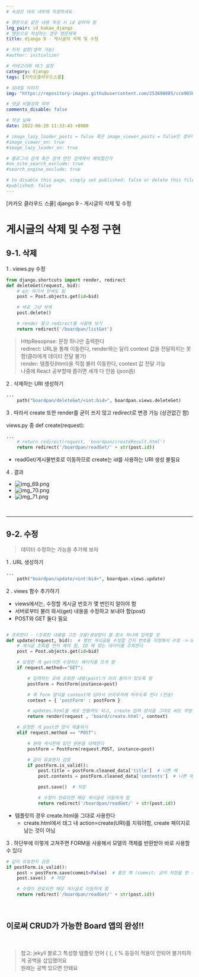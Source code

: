```yaml
---
# 속성은 대쉬 내부에 작성하세요

# 영문으로 같은 내용 작성 시 id 같아야 함
lng_pair: id_kakao_django
# 영문으로 작성하는 경우 영문제목
title: django 9 - 게시글의 삭제 및 수정

# 저자 설정(생략 가능)
#author: initializer

# 카테고리와 태그 설정
category: django
tags: [카카오클라우드스쿨]

# 섬네일 이미지
img: "https://repository-images.githubusercontent.com/253698085/cce90300-78c3-11ea-8b94-604fad2c516d"

# 댓글 비활성화 여부
comments_disable: false

# 작성 날짜
date: 2022-06-20 11:33:43 +0900

# image_lazy_loader_posts = false 혹은 image_viewer_posts = false인 경우에만 사용하세요
#image_viewer_on: true
#image_lazy_loader_on: true

# 블로그내 검색 혹은 검색 엔진 검색에서 예외할건가
#on_site_search_exclude: true
#search_engine_exclude: true

# to disable this page, simply set published: false or delete this file
#published: false
---
```


<!-- outline-start -->

[카카오 클라우드 스쿨] django 9 - 게시글의 삭제 및 수정

<!-- outline-end -->



# 게시글의 삭제 및 수정 구현
## 9-1. 삭제


1 . views.py 수정

```python
from django.shortcuts import render, redirect
def deleteGet(request, bid):
    # q는 여기서 안써도 됨
    post = Post.objects.get(id=bid)

    # 바로 그냥 삭제
    post.delete()

    # render 말고 redirect를 사용해 보기
    return redirect('/boardpan/listGet')
```

> HttpResopnse: 문장 하나만 출력한다 <br>
> redirect:  URL을 통해 이동한다, render와는 달리 context 값을 전달하지는 못함(클라에게 데이터 전달 불가)<br>
> render: 템플릿(html)을 직접 불러 이동한다, context 값 전달 가능 <br>
> 나중에 React 공부할때 쯤이면 세개 다 안씀 (json씀)


2 . 삭제하는 URI 생성하기

```python
...
    path("boardpan/deleteGet/<int:bid>", boardpan.views.deleteGet)
```

3 . 따라서 create 또한 render를 굳이 쓰지 않고 redirect로 변경 가능 (상관없긴 함)  <br>

views.py 중 def create(request):

```python
...
    # return redirect(request, 'boardpan/createResult.html')
    return redirect('/boardpan/readGet/' + str(post.id))
```
* readGet/게시물번호로 이동하므로 create는 id를 사용하는 URI 생성 불필요

4 . 결과 <br>
* ![img_69.png](img_69.png)
* ![img_70.png](img_70.png)
* ![img_71.png](img_71.png)


<br>
<hr>


## 9-2. 수정
> 데이터 수정하는 가능을 추가해 보자

1 . URL 생성하기

```python
...
    path("boardpan/update/<int:bid>", boardpan.views.update)
```

2 . views 함수 추가하기
* views에서는, 수정할 게시글 번호가 몇 번인지 알아야 함
* 서버로부터 불러 와서(get) 내용을 수정하고 보내야 함(post)
* POST와 GET 둘다 필요

```python

# 조회한다 - (조회한 내용을 고찬 것을)생성한다 를 함수 하나에 입력할 것
def update(request, bid):  # 몇번 게시글을 수정할 건지 번호를 지정해서 수정 -> delete url 추가 필요
    # 게시글 조회를 먼저 해야 함, ID 에 맞는 데이터를 조회한다
    post = Post.objects.get(id=bid)

    # 요청한 게 get이면 수정하는 페이지를 뜨게 함
    if request.method=="GET":

        # 입력하는 곳에 조회한 내용(post)가 미리 들어가 있도록 함
        postForm = PostForm(instance=post)

        # 즉 form 양식을 context에 담아서 브라우저에 띄우도록 한다 (전송)
        context = { 'postForm' : postForm }

        # updates.html을 새로 만들어도 되고, create 입력 양식을 그대로 써도 무방하다
        return render(request , 'board/create.html', context)

    # 요청한 게 post면 양식 제출하기
    elif request.method == "POST":

        # 원래 게시판에 있던 원본을 대체한다
        postForm = PostForm(request.POST, instance=post)

        # 값이 유효한지 검증
        if postForm.is_valid():
            post.title = postForm.cleaned_data['title']  # 나쁜 예
            post.contents = postForm.cleaned_data['contents']  # 나쁜 예

            post.save()  # 저장

            # 수정이 완료되면 해당 게시글로 이동하게 함
            return redirect('/boardpan/readGet/' + str(post.id))
```

* 템플릿의 경우 create.html을 그대로 사용한다
  * create.html에서 <post> 태그 내 action=create(URI)를 지워야함, create 페이지로 남는 것이 아님 <br>


3 . 하단부에 이렇게 고쳐주면 FORM을 사용해서 모델의 객체를 반환받아 바로 사용할 수 있다

```python
# 값이 유효한지 검증
if postForm.is_valid():
    post = postForm.save(commit=False)  # 좋은 예 (commit: 굳이 저장을 안 시키고, 모델의 객체를 반환한다)
    post.save()  # 저장

    # 수정이 완료되면 해당 게시글로 이동하게 함
    return redirect('/boardpan/readGet/' + str(post.id))
```

<br>

## 이로써 CRUD가 가능한 Board 앱의 완성!!

<br>

> 참고: jekyll 블로그 특성항 템플릿 언어 { {, { % 등등이 적용이 안되어 불가피하게 공백을 삽입했어요
> <br> 원래는 공백 있으면 안돼요
